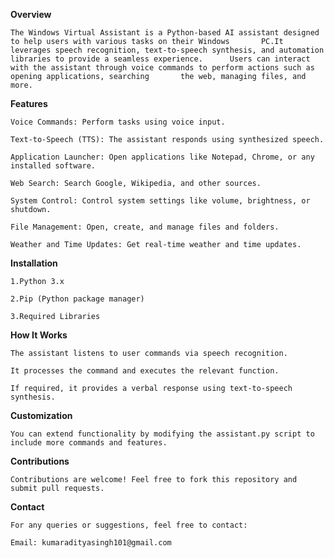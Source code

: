 **Overview**

    The Windows Virtual Assistant is a Python-based AI assistant designed to help users with various tasks on their Windows       PC.It leverages speech recognition, text-to-speech synthesis, and automation libraries to provide a seamless experience.      Users can interact with the assistant through voice commands to perform actions such as opening applications, searching       the web, managing files, and more.

**Features**

    Voice Commands: Perform tasks using voice input.

    Text-to-Speech (TTS): The assistant responds using synthesized speech.

    Application Launcher: Open applications like Notepad, Chrome, or any installed software.

    Web Search: Search Google, Wikipedia, and other sources.

    System Control: Control system settings like volume, brightness, or shutdown.

    File Management: Open, create, and manage files and folders.

    Weather and Time Updates: Get real-time weather and time updates.

**Installation**

    1.Python 3.x

    2.Pip (Python package manager)

    3.Required Libraries

**How It Works**

    The assistant listens to user commands via speech recognition.

    It processes the command and executes the relevant function.

    If required, it provides a verbal response using text-to-speech synthesis.

**Customization**

    You can extend functionality by modifying the assistant.py script to include more commands and features.

**Contributions**

    Contributions are welcome! Feel free to fork this repository and submit pull requests.

**Contact**

    For any queries or suggestions, feel free to contact:

    Email: kumaradityasingh101@gmail.com
